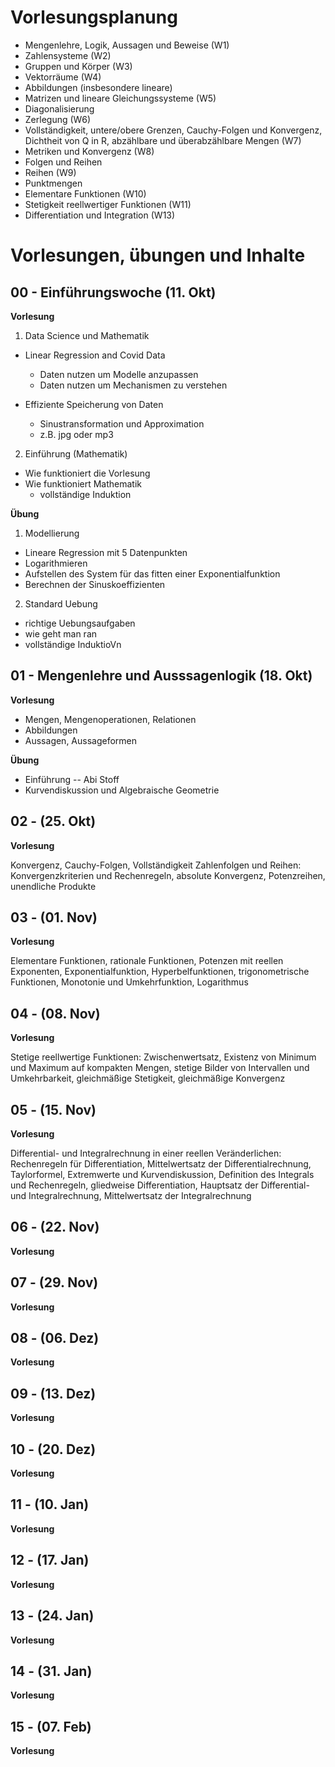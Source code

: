 # Vorlesungsplanung 

 * Mengenlehre, Logik, Aussagen und Beweise (W1)
 * Zahlensysteme (W2)
 * Gruppen und K&ouml;rper (W3)
 * Vektorr&auml;ume (W4)
 * Abbildungen (insbesondere lineare) 
 * Matrizen und lineare Gleichungssysteme (W5)
 * Diagonalisierung 
 * Zerlegung (W6)
 * Vollständigkeit, untere/obere Grenzen, Cauchy-Folgen und Konvergenz, Dichtheit von Q in R, abzählbare und überabzählbare Mengen (W7)
 * Metriken und Konvergenz (W8)
 * Folgen und Reihen
 * Reihen (W9)
 * Punktmengen
 * Elementare Funktionen (W10)
 * Stetigkeit reellwertiger Funktionen (W11)
 * Differentiation und Integration (W13)

# Vorlesungen, &uuml;bungen und Inhalte

## 00 - Einf&uuml;hrungswoche (11. Okt)

**Vorlesung**

1. Data Science und Mathematik

 * Linear Regression and Covid Data
   * Daten nutzen um Modelle anzupassen
   * Daten nutzen um Mechanismen zu verstehen

 * Effiziente Speicherung von Daten
   * Sinustransformation und Approximation
   * z.B. jpg oder mp3

2. Einf&uuml;hrung (Mathematik)

 * Wie funktioniert die Vorlesung
 * Wie funktioniert Mathematik
   * vollst&auml;ndige Induktion


**&Uuml;bung**

1. Modellierung

 * Lineare Regression mit 5 Datenpunkten
 * Logarithmieren
 * Aufstellen des System f&uuml;r das fitten einer Exponentialfunktion
 * Berechnen der Sinuskoeffizienten

2. Standard Uebung 

 * richtige Uebungsaufgaben
 * wie geht man ran
 * vollst&auml;ndige InduktioVn


## 01 - Mengenlehre und Ausssagenlogik (18. Okt)

**Vorlesung**

 * Mengen, Mengenoperationen, Relationen
 * Abbildungen
 * Aussagen, Aussageformen

**&Uuml;bung**

 * Einf&uuml;hrung -- Abi Stoff
 * Kurvendiskussion und Algebraische Geometrie
 
## 02 -  (25. Okt)

**Vorlesung**

 Konvergenz, Cauchy-Folgen, Vollständigkeit
 Zahlenfolgen und Reihen: Konvergenzkriterien und Rechenregeln,
absolute Konvergenz, Potenzreihen, unendliche Produkte

## 03 -  (01. Nov)

**Vorlesung**

 Elementare Funktionen, rationale Funktionen, Potenzen mit reellen
Exponenten, Exponentialfunktion, Hyperbelfunktionen,
trigonometrische Funktionen, Monotonie und Umkehrfunktion,
Logarithmus

## 04 -  (08. Nov)

**Vorlesung**

 Stetige reellwertige Funktionen: Zwischenwertsatz, Existenz von
Minimum und Maximum auf kompakten Mengen, stetige Bilder
von Intervallen und Umkehrbarkeit, gleichmäßige Stetigkeit,
gleichmäßige Konvergenz

## 05 -  (15. Nov)

**Vorlesung**

 Differential- und Integralrechnung in einer reellen Veränderlichen:
Rechenregeln für Differentiation, Mittelwertsatz der
Differentialrechnung, Taylorformel, Extremwerte und
Kurvendiskussion, Definition des Integrals und Rechenregeln,
gliedweise Differentiation, Hauptsatz der Differential- und
Integralrechnung, Mittelwertsatz der Integralrechnung


## 06 -  (22. Nov)

**Vorlesung**

## 07 -  (29. Nov)

**Vorlesung**

## 08 -  (06. Dez)

**Vorlesung**

## 09 -  (13. Dez)

**Vorlesung**

## 10 -  (20. Dez)

**Vorlesung**

## 11 -  (10. Jan)

**Vorlesung**

## 12 -  (17. Jan)

**Vorlesung**

## 13 -  (24. Jan)

**Vorlesung**

## 14 -  (31. Jan)

**Vorlesung**

## 15 -  (07. Feb)

**Vorlesung**
